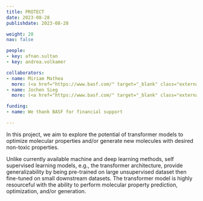 ```yaml
---
title: PROTECT
date: 2023-08-28
publishdate: 2023-08-28

weight: 20
nav: false

people:
- key: afnan.sultan
- key: andrea.volkamer

collaborators:
- name: Miriam Mathea
  more: (<a href="https://www.basf.com/" target="_blank" class="external">BASF</a>)
- name: Jochen Sieg
  more: (<a href="https://www.basf.com/" target="_blank" class="external">BASF</a>)

funding:
- name: We thank BASF for financial support

---
```


In this project, we aim to explore the potential of transformer models to optimize molecular properties and/or generate new molecules with desired non-toxic properties. 

Unlike currently available machine and deep learning methods, self supervised learning models, e.g., the transformer architecture, provide generalizability by being pre-trained on large unsupervised dataset then fine-tuned on small downstream datasets. The transformer model is highly resourceful with the ability to perform molecular property prediction, optimization, and/or generation. 


